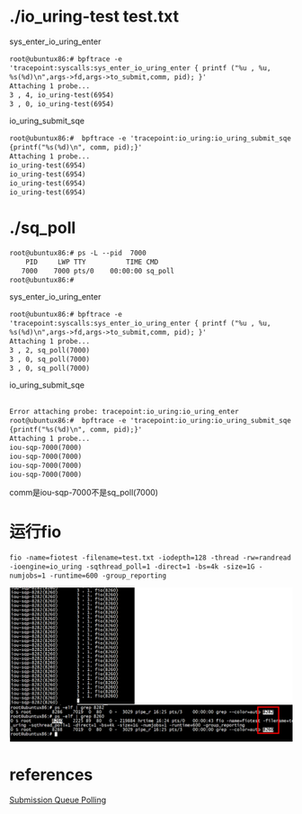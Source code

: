 

# ./io_uring-test  test.txt
sys_enter_io_uring_enter   
```
root@ubuntux86:# bpftrace -e 'tracepoint:syscalls:sys_enter_io_uring_enter { printf ("%u , %u, %s(%d)\n",args->fd,args->to_submit,comm, pid); }'
Attaching 1 probe...
3 , 4, io_uring-test(6954)
3 , 0, io_uring-test(6954)
```
io_uring_submit_sqe   
```
root@ubuntux86:#  bpftrace -e 'tracepoint:io_uring:io_uring_submit_sqe {printf("%s(%d)\n", comm, pid);}'
Attaching 1 probe...
io_uring-test(6954)
io_uring-test(6954)
io_uring-test(6954)
io_uring-test(6954)
```

# ./sq_poll

```
root@ubuntux86:# ps -L --pid  7000
    PID     LWP TTY          TIME CMD
   7000    7000 pts/0    00:00:00 sq_poll
root@ubuntux86:# 
```

sys_enter_io_uring_enter   
```
root@ubuntux86:# bpftrace -e 'tracepoint:syscalls:sys_enter_io_uring_enter { printf ("%u , %u, %s(%d)\n",args->fd,args->to_submit,comm, pid); }'
Attaching 1 probe...
3 , 2, sq_poll(7000)
3 , 0, sq_poll(7000)
3 , 0, sq_poll(7000)

```
io_uring_submit_sqe   

```

Error attaching probe: tracepoint:io_uring:io_uring_enter
root@ubuntux86:#  bpftrace -e 'tracepoint:io_uring:io_uring_submit_sqe {printf("%s(%d)\n", comm, pid);}'
Attaching 1 probe...
iou-sqp-7000(7000)
iou-sqp-7000(7000)
iou-sqp-7000(7000)
iou-sqp-7000(7000)

```
comm是iou-sqp-7000不是sq_poll(7000)    


# 运行fio

```
fio -name=fiotest -filename=test.txt -iodepth=128 -thread -rw=randread -ioengine=io_uring -sqthread_poll=1 -direct=1 -bs=4k -size=1G -numjobs=1 -runtime=600 -group_reporting
```
![images](../srq.png)

# references
[Submission Queue Polling](https://unixism.net/loti/tutorial/sq_poll.html)   
